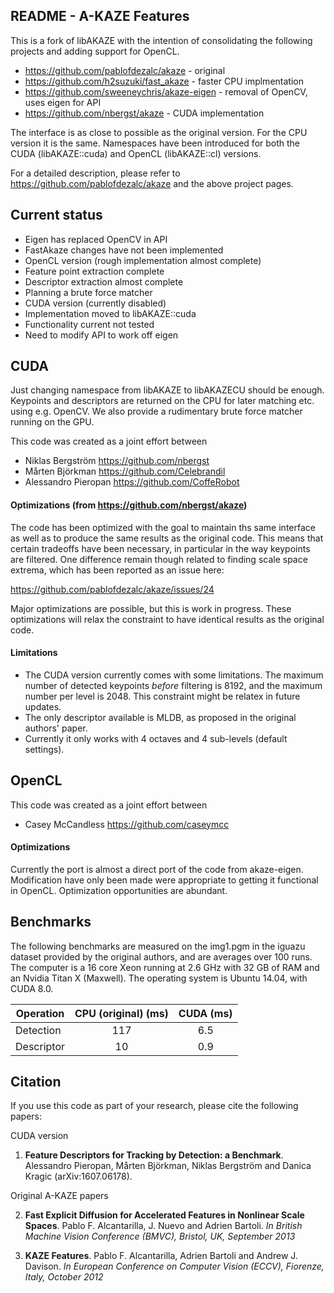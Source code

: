 ## README - A-KAZE Features

This is a fork of libAKAZE with the intention of consolidating the following projects and adding support for OpenCL.

- <https://github.com/pablofdezalc/akaze>  - original
- <https://github.com/h2suzuki/fast_akaze>  - faster CPU implmentation
- https://github.com/sweeneychris/akaze-eigen  - removal of OpenCV, uses eigen for API
- https://github.com/nbergst/akaze - CUDA implementation


The interface is as close to possible as the original version. For the CPU version it is the same. Namespaces have been introduced for both the CUDA (libAKAZE::cuda) and OpenCL (libAKAZE::cl) versions.

For a detailed description, please refer to <https://github.com/pablofdezalc/akaze> and the above project pages.


## Current status
- Eigen has replaced OpenCV in API
- FastAkaze changes have not been implemented
- OpenCL version (rough implementation almost complete)
 - Feature point extraction complete
 - Descriptor extraction almost complete
 - Planning a brute force matcher
- CUDA version (currently disabled)
 - Implementation moved to libAKAZE::cuda
 - Functionality current not tested
 - Need to modify API to work off eigen


## CUDA

Just changing namespace from libAKAZE to libAKAZECU should be enough. Keypoints and descriptors are returned on the CPU for later matching etc. using e.g. OpenCV. We also provide a rudimentary brute force matcher running on the GPU.

This code was created as a joint effort between
- Niklas Bergström https://github.com/nbergst
- Mårten Björkman https://github.com/Celebrandil
- Alessandro Pieropan https://github.com/CoffeRobot

#### Optimizations (from https://github.com/nbergst/akaze)
The code has been optimized with the goal to maintain ths same interface as well as to produce the same results as the original code. This means that certain tradeoffs have been necessary, in particular in the way keypoints are filtered. One difference remain though related to finding scale space extrema, which has been reported as an issue here:

<https://github.com/pablofdezalc/akaze/issues/24>

Major optimizations are possible, but this is work in progress. These optimizations will relax the constraint to have identical results as the original code.

#### Limitations
- The CUDA version currently comes with some limitations. The maximum number of detected keypoints _before_ filtering is 8192, and the maximum number per level is 2048. This constraint might be relatex in future updates. 
- The only descriptor available is MLDB, as proposed in the original authors' paper.
- Currently it only works with 4 octaves and 4 sub-levels (default settings).


## OpenCL 

This code was created as a joint effort between
- Casey McCandless https://github.com/caseymcc

#### Optimizations
Currently the port is almost a direct port of the code from akaze-eigen. Modification have only been made were appropriate to getting it functional in OpenCL. Optimization opportunities are abundant.


## Benchmarks
The following benchmarks are measured on the img1.pgm in the iguazu dataset provided by the original authors, and are averages over 100 runs. The computer is a 16 core Xeon running at 2.6 GHz with 32 GB of RAM and an Nvidia Titan X (Maxwell). The operating system is Ubuntu 14.04, with CUDA 8.0.

| Operation     | CPU (original) (ms)      | CUDA (ms) |
| ------------- |:------------------------:|:---------:|
| Detection     |            117           |    6.5    |
| Descriptor    |            10            |    0.9    |


## Citation
If you use this code as part of your research, please cite the following papers:

CUDA version

1. **Feature Descriptors for Tracking by Detection: a Benchmark**. Alessandro Pieropan, Mårten Björkman, Niklas Bergström and Danica Kragic (arXiv:1607.06178).

Original A-KAZE papers

2. **Fast Explicit Diffusion for Accelerated Features in Nonlinear Scale Spaces**. Pablo F. Alcantarilla, J. Nuevo and Adrien Bartoli. _In British Machine Vision Conference (BMVC), Bristol, UK, September 2013_

3. **KAZE Features**. Pablo F. Alcantarilla, Adrien Bartoli and Andrew J. Davison. _In European Conference on Computer Vision (ECCV), Fiorenze, Italy, October 2012_
